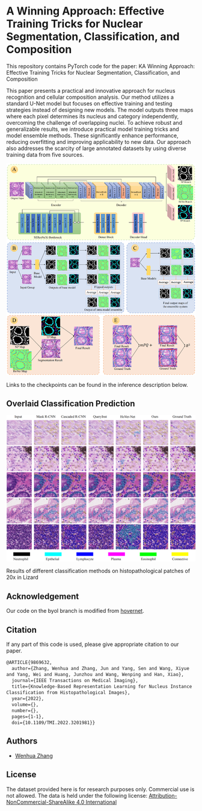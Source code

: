 # A Winning Approach: Effective Training Tricks for Nuclear Segmentation, Classification, and Composition

This repository contains PyTorch code for the paper:
KA Winning Approach: Effective Training Tricks for Nuclear Segmentation, Classification, and Composition

This paper presents a practical and innovative approach for nucleus recognition and cellular composition analysis. Our method utilizes a standard U-Net model but focuses on effective training and testing strategies instead of designing new models. The model outputs three maps where each pixel determines its nucleus and category independently, overcoming the challenge of overlapping nuclei. To achieve robust and generalizable results, we introduce practical model training tricks and model ensemble methods. These significantly enhance performance, reducing overfitting and improving applicability to new data. Our approach also addresses the scarcity of large annotated datasets by using diverse training data from five sources.


![](images/pipeline.png)

Links to the checkpoints can be found in the inference description below.



## Overlaid Classification Prediction

<p float="left">
  <img src="images/results_vis.png" alt="Segmentation" width="870" />
</p>

Results of different classification methods on histopathological patches of 20x in Lizard



## Acknowledgement
Our code on the byol branch is modified from [hovernet](https://github.com/vqdang/hover_net).



## Citation

If any part of this code is used, please give appropriate citation to our paper. <br />

```
@ARTICLE{9869632,
  author={Zhang, Wenhua and Zhang, Jun and Yang, Sen and Wang, Xiyue and Yang, Wei and Huang, Junzhou and Wang, Wenping and Han, Xiao},
  journal={IEEE Transactions on Medical Imaging}, 
  title={Knowledge-Based Representation Learning for Nucleus Instance Classification from Histopathological Images}, 
  year={2022},
  volume={},
  number={},
  pages={1-1},
  doi={10.1109/TMI.2022.3201981}}
```

## Authors

* [Wenhua Zhang](https://github.com/WinnieLaugh)

## License

The dataset provided here is for research purposes only. Commercial use is not allowed. The data is held under the following license:
[Attribution-NonCommercial-ShareAlike 4.0 International](https://creativecommons.org/licenses/by-nc-sa/4.0/)


